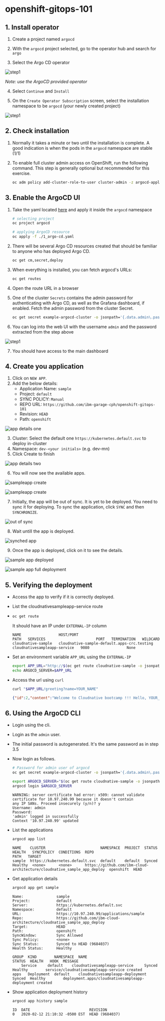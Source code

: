 # openshift-gitops-101

## 1. Install operator

1. Create a project named `argocd`

2. With the `argocd` project selected, go to the operator hub and search for `argo`

3. Select the Argo CD operator

![step1](/images/step1.1.png)

*Note: use the ArgoCD provided operator*

4. Select `Continue` and `Install`

5. On the `Create Operator Subscription` screen, select the installation namespace to be `argocd` (your newly created project)

![step1](/images/step1.2.png)

## 2. Check installation

1. Normally it takes a minute or two until the installation is complete. A good indication is when the pods in the `argocd` namespace are stable (1/1)

2. To enable full cluster admin access on OpenShift, run the following command. This step is generally optional but recommended for this exercise.

    ```bash
    oc adm policy add-cluster-role-to-user cluster-admin -z argocd-application-controller -n argocd
    ```

## 3. Enable the ArgoCD UI

1. Take the yaml located [here](./1_argo-cd.yaml) and apply it inside the `argocd` namespace

    ```bash
    # selecting project
    oc project argocd

    # applying ArgoCD resource
    oc apply -f ./1_argo-cd.yaml
    ```

2. There will be several Argo CD resources created that should be familiar to anyone who has deployed Argo CD.

    ```bash
    oc get cm,secret,deploy
    ```

3. When everything is installed, you can fetch argocd's URLs:

    ```bash
    oc get routes
    ``` 

4. Open the route URL in a browser

5. One of the cluster `Secrets` contains the admin password for authenticating with Argo CD, as well as the Grafana dashboard, if enabled. Fetch the admin password from the cluster Secret.

    ```bash
    oc get secret example-argocd-cluster -o jsonpath='{.data.admin\.password}' | base64 -d && echo
    ```

6. You can log into the web UI with the username `admin` and the password extracted from the step above

![step1](/images/step2.png)

7. You should have access to the main dashboard

## 4. Create you application

1. Click on `NEW APP`.
2. Add the below details:
   - Application Name: `sample`
   - Project: `default`
   - SYNC POLICY: `Manual`
   - REPO URL: `https://github.com/ibm-garage-cph/openshift-gitops-101`
   - Revision: `HEAD`
   - Path: `openshift`

![app details one](/images/app_argo_1.png)

3. Cluster: Select the default one `https://kubernetes.default.svc` to deploy in-cluster
4. Namespace: `dev-<your initials>` (e.g. dev-mn)
5. Click Create to finish

![app details two](/images/app_argo_2.png)

6. You will now see the available apps.

![sampleapp create](/images/sampleapp_create.png)

![sampleapp create](./images/sampleapp_create.png)

7. Initially, the app will be out of sync. It is yet to be deployed. You need to sync it for deploying. To sync the application, click `SYNC` and then `SYNCHRONIZE`.

![out of sync](./images/out_of_sync.png)

8. Wait untill the app is deployed.

![synched app](./images/synched_app.png)

9. Once the app is deployed, click on it to see the details.

![sample app deployed](./images/sample_app_deployed.png)

![sample app full deployment](./images/sample_app_full_deployment.png)


## 5. Verifying the deployment

- Access the app to verify if it is correctly deployed.
- List the cloudnativesampleapp-service route
- 
    ```bash
    oc get route
    ```
    It should have an IP under `EXTERNAL-IP` column
    ```
    NAME                 HOST/PORT                                     PATH   SERVICES                       PORT   TERMINATION   WILDCARD
    cloudnative-sample   cloudnative-sample-default.apps-crc.testing          cloudnativesampleapp-service   9080                 None
    ```
- Set an environment variable `APP_URL` using the `EXTERNAL-IP`

    ```bash
    export APP_URL="http://$(oc get route cloudnative-sample -o jsonpath='{.status.ingress[0].host}')"
    echo ARGOCD_SERVER=$APP_URL
    ```

- Access the url using `curl`
  
    ```bash
    curl "$APP_URL/greeting?name=YOUR_NAME"
    ```

    ```json
    {"id":2,"content":"Welcome to Cloudnative bootcamp !!! Hello, YOUR_NAME :)"}
    ```


## 6. Using the ArgoCD CLI

- Login using the cli.
- Login as the `admin` user.
- The initial password is autogenerated. It's the same password as in step 3.5
- Now login as follows.
    ```bash
    # Password for admin user of argocd
    oc get secret example-argocd-cluster -o jsonpath='{.data.admin\.password}' | base64 -d && echo

    export ARGOCD_SERVER="$(oc get route cloudnative-sample -o jsonpath='{.status.ingress[0].host}')"
    argocd login $ARGOCD_SERVER
    ```
    
    ```
    WARNING: server certificate had error: x509: cannot validate certificate for 10.97.240.99 because it doesn't contain 
    any IP SANs. Proceed insecurely (y/n)? y
    Username: admin
    Password: 
    'admin' logged in successfully
    Context '10.97.240.99' updated
    ```
- List the applications
    ```bash
    argocd app list
    ```
    ```
    NAME    CLUSTER                         NAMESPACE  PROJECT  STATUS  HEALTH   SYNCPOLICY  CONDITIONS  REPO                                                                     PATH   TARGET
    sample  https://kubernetes.default.svc  default    default  Synced  Healthy  <none>      <none>      https://github.com/ibm-cloud-architecture/cloudnative_sample_app_deploy  openshift  HEAD
    ```
- Get application details
    ```bash
    argocd app get sample
    ```
    ```
    Name:               sample
    Project:            default
    Server:             https://kubernetes.default.svc
    Namespace:          default
    URL:                https://10.97.240.99/applications/sample
    Repo:               https://github.com/ibm-cloud-architecture/cloudnative_sample_app_deploy
    Target:             HEAD
    Path:               openshift
    SyncWindow:         Sync Allowed
    Sync Policy:        <none>
    Sync Status:        Synced to HEAD (9684037)
    Health Status:      Healthy

    GROUP  KIND        NAMESPACE  NAME                             STATUS  HEALTH   HOOK  MESSAGE
        Service     default    cloudnativesampleapp-service     Synced  Healthy        service/cloudnativesampleapp-service created
    apps   Deployment  default    cloudnativesampleapp-deployment  Synced  Healthy        deployment.apps/cloudnativesampleapp-deployment created
    ```
- Show application deployment history
    ```bash
    argocd app history sample
    ```
    ```
    ID  DATE                           REVISION
    0   2020-02-12 21:10:32 -0500 EST  HEAD (9684037)
    ```